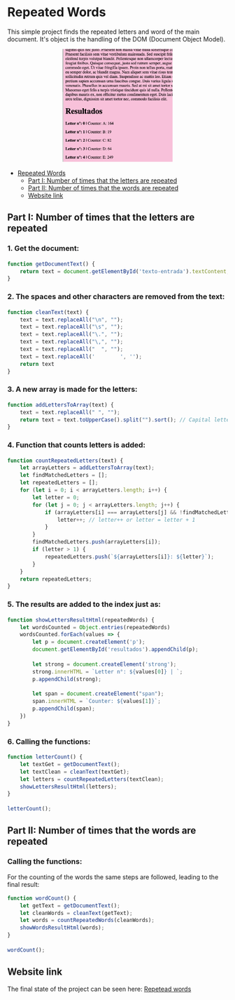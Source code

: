 # Repeated Words

This simple project finds the repeated letters and word of the main document. It's object is the handling of the DOM (Document Object Model).

<p align="center"><img width="50%" src="/asset/img/repeatedwords.png"></p>

- [Repeated Words](#repeated-words)
  * [Part I: Number of times that the letters are repeated](#part-i--number-of-times-that-the-letters-are-repeated)
  * [Part II: Number of times that the words are repeated](#part-ii--number-of-times-that-the-words-are-repeated)
  * [Website link](#website-link)

## Part I: Number of times that the letters are repeated

### 1. Get the document:

```javascript
function getDocumentText() {
    return text = document.getElementById('texto-entrada').textContent;
}
```

### 2. The spaces and other characters are removed from the text:

```javascript
function cleanText(text) {
    text = text.replaceAll("\n", "");
    text = text.replaceAll("\s", "");
    text = text.replaceAll("\.", "");
    text = text.replaceAll("\,", "");
    text = text.replaceAll("  ", "");
    text = text.replaceAll('        ', '');
    return text
}
```

### 3. A new array is made for the letters:

```javascript
function addLettersToArray(text) {
    text = text.replaceAll(" ", "");
    return text = text.toUpperCase().split("").sort(); // Capital letters order by asc
}
```

### 4. Function that counts letters is added:

```javascript
function countRepeatedLetters(text) {
    let arrayLetters = addLettersToArray(text);
    let findMatchedLetters = [];
    let repeatedLetters = [];
    for (let i = 0; i < arrayLetters.length; i++) {
        let letter = 0;
        for (let j = 0; j < arrayLetters.length; j++) {
            if (arrayLetters[i] === arrayLetters[j] && !findMatchedLetters.includes(arrayLetters[i])) {
                letter++; // letter++ or letter = letter + 1
            }
        }
        findMatchedLetters.push(arrayLetters[i]);
        if (letter > 1) {
            repeatedLetters.push(`${arrayLetters[i]}: ${letter}`);
        }
    }
    return repeatedLetters;
}
```

### 5. The results are added to the index just as:

```javascript
function showLettersResultHtml(repeatedWords) {
    let wordsCounted = Object.entries(repeatedWords)
    wordsCounted.forEach(values => {
        let p = document.createElement('p');
        document.getElementById('resultados').appendChild(p);
    
        let strong = document.createElement('strong');
        strong.innerHTML = `Letter n°: ${values[0]} | `;
        p.appendChild(strong);

        let span = document.createElement("span");
        span.innerHTML = `Counter: ${values[1]}`;
        p.appendChild(span);
    })
}
```
### 6. Calling the functions:

```javascript
function letterCount() {
    let textGet = getDocumentText();
    let textClean = cleanText(textGet);
    let letters = countRepeatedLetters(textClean);
    showLettersResultHtml(letters);
}

letterCount();
```

## Part II: Number of times that the words are repeated

### Calling the functions:

For the counting of the words the same steps are followed, leading to the final result:

```javascript
function wordCount() {
    let getText = getDocumentText();
    let cleanWords = cleanText(getText);
    let words = countRepeatedWords(cleanWords);
    showWordsResultHtml(words);
}

wordCount();
```

## Website link

The final state of the project can be seen here: [Repetead words](https://denisseee.github.io/repeated_words/)